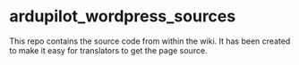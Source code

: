# ardupilot_wordpress_sources
This repo contains the source code from within the wiki. It has been created to make it easy for translators to get the page source. 
